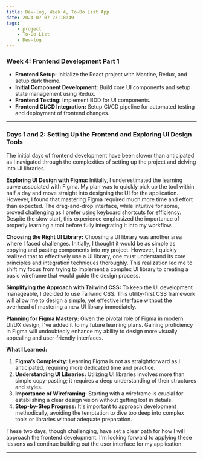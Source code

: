 ```yaml
---
title: Dev-log, Week 4, To-Do List App
date: 2024-07-07 23:18:49
tags:
    - project
    - To-Do List
    - Dev-log
---
```


### Week 4: Frontend Development Part 1

-   **Frontend Setup:** Initialize the React project with Mantine, Redux, and setup dark theme.
-   **Initial Component Development:** Build core UI components and setup state management using Redux.
-   **Frontend Testing:** Implement BDD for UI components.
-   **Frontend CI/CD Integration:** Setup CI/CD pipeline for automated testing and deployment of frontend changes.

---

### Days 1 and 2: Setting Up the Frontend and Exploring UI Design Tools

The initial days of frontend development have been slower than anticipated as I navigated through the complexities of setting up the project and delving into UI libraries.

**Exploring UI Design with Figma:**
Initially, I underestimated the learning curve associated with Figma. My plan was to quickly pick up the tool within half a day and move straight into designing the UI for the application. However, I found that mastering Figma required much more time and effort than expected. The drag-and-drop interface, while intuitive for some, proved challenging as I prefer using keyboard shortcuts for efficiency. Despite the slow start, this experience emphasized the importance of properly learning a tool before fully integrating it into my workflow.

**Choosing the Right UI Library:**
Choosing a UI library was another area where I faced challenges. Initially, I thought it would be as simple as copying and pasting components into my project. However, I quickly realized that to effectively use a UI library, one must understand its core principles and integration techniques thoroughly. This realization led me to shift my focus from trying to implement a complex UI library to creating a basic wireframe that would guide the design process.

**Simplifying the Approach with Tailwind CSS:**
To keep the UI development manageable, I decided to use Tailwind CSS. This utility-first CSS framework will allow me to design a simple, yet effective interface without the overhead of mastering a new UI library immediately.

**Planning for Figma Mastery:**
Given the pivotal role of Figma in modern UI/UX design, I've added it to my future learning plans. Gaining proficiency in Figma will undoubtedly enhance my ability to design more visually appealing and user-friendly interfaces.

**What I Learned:**

1. **Figma’s Complexity:** Learning Figma is not as straightforward as I anticipated, requiring more dedicated time and practice.
2. **Understanding UI Libraries:** Utilizing UI libraries involves more than simple copy-pasting; it requires a deep understanding of their structures and styles.
3. **Importance of Wireframing:** Starting with a wireframe is crucial for establishing a clear design vision without getting lost in details.
4. **Step-by-Step Progress:** It's important to approach development methodically, avoiding the temptation to dive too deep into complex tools or libraries without adequate preparation.

These two days, though challenging, have set a clear path for how I will approach the frontend development. I'm looking forward to applying these lessons as I continue building out the user interface for my application.

---

